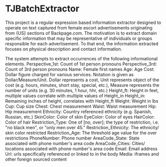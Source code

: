 TJBatchExtractor
=================
This project is a regular expression based information extractor designed to operate on
text captured from female escort advertisements originating from {US}
sections of Backpage.com. The motivation is to extract domain specific
information that may be representative of individuals or groups
responsible for each advertisement. To that end, the information extracted
focuses on physical description and contact information.

The system attempts to extract occurrences of the following informational elements.
Perspective_1st: Count of 1st person pronouns
Perspective_3rd: Count of 3rd person pronouns
Name: Female first names
Age: Age
Cost: Dollar figure charged for various services. Notation is given as Dollar/Measure/Unit. Dollar represents a cost, Unit represents object of the cost (e.g. hours, minutes, short stay, special, etc.), Measure represents the number of units (e.g. 30 minutes, 1 hour, hhr, etc.)
Height_ft: Height in feet, multiple values correlate with multiple values of Height_in
Height_in: Remaining inches of height, correlates with Height_ft
Weight: Weight in lbs
Cup: Cup size
Chest: Chest measurement
Waist: Waist measurement
Hip: Hip measurement
Ethnicity: Country referenced ethnicity (e.g. Spanish, Russian, etc.)
SkinColor: Color of skin
EyeColor: Color of eyes
HairColor: Color of hair
Restriction_Type: One of [no, over]; the type of restriction, i.e. "no black men", or "only men over 45."
Restriction_Ethnicity: The ethnicity/ skin color restricted
Restriction_Age: The threshold age value for the over restrictions
PhoneNumber: Phone number
AreaCode_State: State associated with phone number's area code
AreaCode_Cities: Cities/ locations associated with phone number's area code
Email: Email address
Url: urls specifically referenced or linked to in the body
Media: iframes and other foreign sourced content


